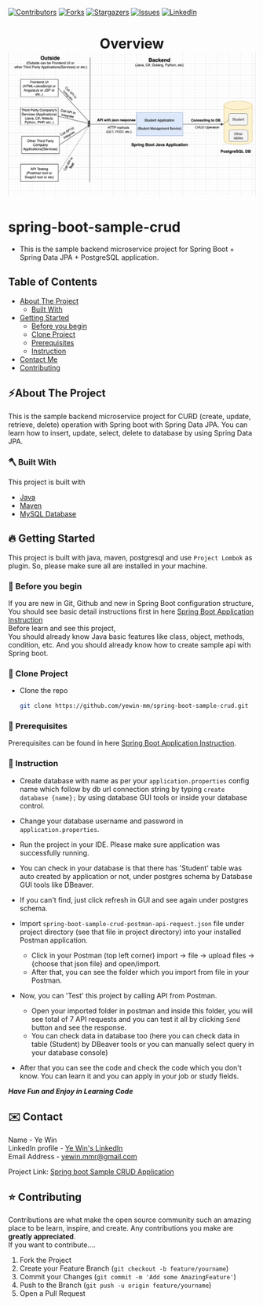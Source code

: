 <!-- PROJECT SHIELDS -->

<!--
*** I'm using markdown "reference style" links for readability.
*** Reference links are enclosed in brackets [ ] instead of parentheses ( ).
*** See the bottom of this document for the declaration of the reference variables
*** for contributors-url, forks-url, etc. This is an optional, concise syntax you may use.
*** https://www.markdownguide.org/basic-syntax/#reference-style-links
-->
[![Contributors][contributors-shield]][contributors-url]
[![Forks][forks-shield]][forks-url]
[![Stargazers][stars-shield]][stars-url]
[![Issues][issues-shield]][issues-url]
[![LinkedIn][linkedin-shield]][linkedin-url]

<!-- MARKDOWN LINKS & IMAGES -->
<!-- https://www.markdownguide.org/basic-syntax/#reference-style-links -->
[contributors-shield]: https://img.shields.io/github/contributors/yewin-mm/spring-boot-sample-crud.svg?style=for-the-badge
[contributors-url]: https://github.com/yewin-mm/spring-boot-sample-crud/graphs/contributors
[forks-shield]: https://img.shields.io/github/forks/yewin-mm/spring-boot-sample-crud.svg?style=for-the-badge
[forks-url]: https://github.com/yewin-mm/spring-boot-sample-crud/network/members
[stars-shield]: https://img.shields.io/github/stars/yewin-mm/spring-boot-sample-crud.svg?style=for-the-badge
[stars-url]: https://github.com/yewin-mm/spring-boot-sample-crud/stargazers
[issues-shield]: https://img.shields.io/github/issues/yewin-mm/spring-boot-sample-crud.svg?style=for-the-badge
[issues-url]: https://github.com/yewin-mm/spring-boot-sample-crud/issues
[linkedin-shield]: https://img.shields.io/badge/-LinkedIn-black.svg?style=for-the-badge&logo=linkedin&colorB=555
[linkedin-url]: https://www.linkedin.com/in/ye-win-1a33a292/
[product-screenshot]: images/screenshot.png


<h1 align="center">
  Overview
  <img src="https://github.com/yewin-mm/spring-boot-sample-crud/blob/master/github/template/images/overview/spring_boot_simple_crud_overview.png" /><br/>
</h1>

# spring-boot-sample-crud
* This is the sample backend microservice project for Spring Boot + Spring Data JPA + PostgreSQL application.

<!-- TABLE OF CONTENTS -->
## Table of Contents
- [About The Project](#about-the-project)
    - [Built With](#built-with)
- [Getting Started](#getting-started)
    - [Before you begin](#before-you-begin)
    - [Clone Project](#clone-project)
    - [Prerequisites](#prerequisites)
    - [Instruction](#instruction)
- [Contact Me](#contact)
- [Contributing](#Contributing)


<a name="about-the-project"></a>
## ⚡️About The Project
This is the sample backend microservice project for CURD (create, update, retrieve, delete) operation with Spring boot with Spring Data JPA.
You can learn how to insert, update, select, delete to database by using Spring Data JPA.


<a name="built-with"></a>
### 🪓 Built With
This project is built with
* [Java](https://www.oracle.com/au/java/technologies/javase/javase-jdk8-downloads.html)
* [Maven](https://maven.apache.org/download.cgi)
* [MySQL Database](https://dev.mysql.com/downloads/installer/)


<a name="getting-started"></a>
## 🔥 Getting Started
This project is built with java, maven, postgresql and use `Project Lombok` as plugin.
So, please make sure all are installed in your machine.


<a name="before-you-begin"></a>
### 🔔 Before you begin
If you are new in Git, Github and new in Spring Boot configuration structure, <br>
You should see basic detail instructions first in here [Spring Boot Application Instruction](https://github.com/yewin-mm/spring-boot-app-instruction)<br>
Before learn and see this project, <br>
You should already know Java basic features like class, object, methods, condition, etc. And you should already know how to create sample api with Spring boot. 


<a name="clone-project"></a>
### 🥡 Clone Project
* Clone the repo
   ```sh
   git clone https://github.com/yewin-mm/spring-boot-sample-crud.git
  

<a name="prerequisites"></a>
### 🔑 Prerequisites
Prerequisites can be found in here [Spring Boot Application Instruction](https://github.com/yewin-mm/spring-boot-app-instruction).


<a name="instruction"></a>
### 📝 Instruction
* Create database with name as per your `application.properties` config name which follow by db url connection string by typing `create database {name};` by using database GUI tools or inside your database control. 
* Change your database username and password in `application.properties`.
* Run the project in your IDE. Please make sure application was successfully running.
* You can check in your database is that there has 'Student' table was auto created by application or not, under postgres schema by Database GUI tools like DBeaver.
* If you can't find, just click refresh in GUI and see again under postgres schema.
 
* Import `spring-boot-sample-crud-postman-api-request.json` file under project directory (see that file in project directory) into your installed Postman application.
    * Click in your Postman (top left corner) import -> file -> upload files -> {choose that json file} and open/import.
    * After that, you can see the folder which you import from file in your Postman.
* Now, you can 'Test' this project by calling API from Postman.
    * Open your imported folder in postman and inside this folder, you will see total of 7 API requests and you can test it all by clicking `Send` button and see the response. 
    * You can check data in database too (here you can check data in table (Student) by DBeaver tools or you can manually select query in your database console)
    
* After that you can see the code and check the code which you don't know. You can learn it and you can apply in your job or study fields.

***Have Fun and Enjoy in Learning Code***


<a name="contact"></a>
## ✉️ Contact
Name - Ye Win <br> LinkedIn profile -  [Ye Win's LinkedIn](https://www.linkedin.com/in/ye-win-1a33a292/)  <br> Email Address - yewin.mmr@gmail.com

Project Link: [Spring boot Sample CRUD Application](https://github.com/yewin-mm/spring-boot-sample-crud)



<a name="contributing"></a>
## ⭐ Contributing
Contributions are what make the open source community such an amazing place to be learn, inspire, and create. Any contributions you make are **greatly appreciated**.
<br>If you want to contribute....
1. Fork the Project
2. Create your Feature Branch (`git checkout -b feature/yourname`)
3. Commit your Changes (`git commit -m 'Add some AmazingFeature'`)
4. Push to the Branch (`git push -u origin feature/yourname`)
5. Open a Pull Request

